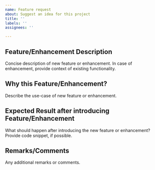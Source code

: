 ```yaml
---
name: Feature request
about: Suggest an idea for this project
title: ''
labels: ''
assignees: ''

---
```


## Feature/Enhancement Description
Concise description of new feature or enhancement. In case of enhancement, provide context of existing functionality.


## Why this Feature/Enhancement?
Describe the use-case of new feature or enhancement. 


## Expected Result after introducing Feature/Enhancement
What should happen after introducing the new feature or enhancement? Provide code snippet, if possible.


## Remarks/Comments
Any additional remarks or comments.
